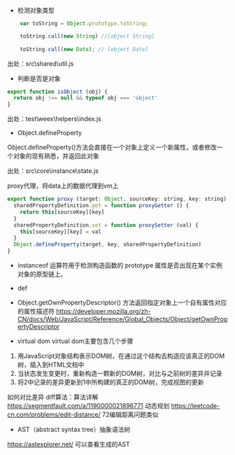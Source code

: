 + 检测对象类型 
``` Javascript
    var toString = Object.prototype.toString;

    toString.call(new String) //[object String]
    
    toString.call(new Date); // [object Date]
```

出处：src\shared\util.js

+ 判断是否是对象

```javascript
export function isObject (obj) {
  return obj !== null && typeof obj === 'object'
}
```
出处：test\weex\helpers\index.js

+ Object.defineProperty

Object.defineProperty()方法会直接在一个对象上定义一个新属性，或者修改一个对象的现有熟悉，并返回此对象

出处：src\core\instance\state.js

proxy代理，将data上的数据代理到vm上
``` Javascript
export function proxy (target: Object, sourceKey: string, key: string) {
  sharedPropertyDefinition.get = function proxyGetter () {
    return this[sourceKey][key]
  }
  sharedPropertyDefinition.set = function proxySetter (val) {
    this[sourceKey][key] = val
  }
  Object.defineProperty(target, key, sharedPropertyDefinition)
}
```

+ instanceof 运算符用于检测构造函数的 prototype 属性是否出现在某个实例对象的原型链上。

+ def

+ Object.getOwnPropertyDescriptor() 方法返回指定对象上一个自有属性对应的属性描述符   https://developer.mozilla.org/zh-CN/docs/Web/JavaScript/Reference/Global_Objects/Object/getOwnPropertyDescriptor



+ virtual dom
virtual dom主要包含几个步骤
1. 用JavaScript对象结构表示DOM树，在通过这个结构去构造应该真正的DOM树，插入到HTML文档中
2. 当状态发生变更时，重新构造一颗新的DOM树，对比与之前树的差异并记录   
3. 将2中记录的差异更新到1中所构建的真正的DOM树，完成视图的更新

如何对比差异
diff算法：算法详解 https://segmentfault.com/a/1190000021896771  动态规划  https://leetcode-cn.com/problems/edit-distance/ 72编辑距离问题类似


+ AST（abstract syntax tree）抽象语法树

https://astexplorer.net/ 可以查看生成的AST